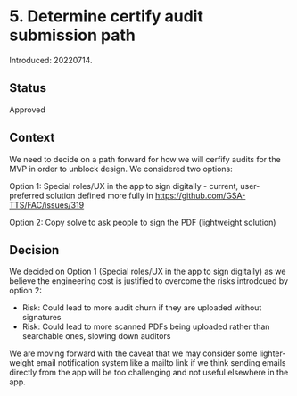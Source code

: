 # 5. Determine certify audit submission path

Introduced: 20220714.

## Status

Approved

## Context

We need to decide on a path forward for how we will cerfify audits for the MVP in order to unblock design. We considered two options: 

Option 1: Special roles/UX in the app to sign digitally - current, user-preferred solution defined more fully in https://github.com/GSA-TTS/FAC/issues/319

Option 2: Copy solve to ask people to sign the PDF (lightweight solution)

## Decision

We decided on Option 1 (Special roles/UX in the app to sign digitally) as we believe the engineering cost is justified to overcome the risks introdcued by option 2: 

* Risk: Could lead to more audit churn if they are uploaded without signatures
* Risk: Could lead to more scanned PDFs being uploaded rather than searchable ones, slowing down auditors

We are moving forward with the caveat that we may consider some lighter-weight email notification system like a mailto link if we think sending emails directly from the app will be too challenging and not useful elsewhere in the app. 